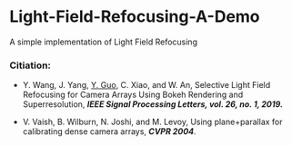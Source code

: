 # Light-Field-Refocusing-A-Demo<br>
A simple implementation of Light Field Refocusing

### Citiation:
* Y. Wang, J. Yang, [Y. Guo](http://yulanguo.me/), C. Xiao, and W. An, Selective Light Field Refocusing for Camera Arrays Using Bokeh Rendering and Superresolution, ***IEEE Signal Processing Letters, vol. 26, no. 1, 2019.***

* V. Vaish, B. Wilburn, N. Joshi, and M. Levoy, Using plane+parallax for calibrating dense camera arrays, ***CVPR 2004***.
